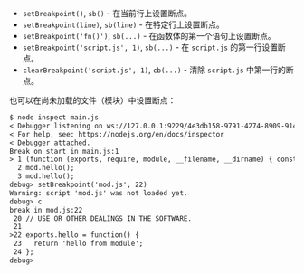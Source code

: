 
* `setBreakpoint()`, `sb()` - 在当前行上设置断点。
* `setBreakpoint(line)`, `sb(line)` - 在特定行上设置断点。
* `setBreakpoint('fn()')`, `sb(...)` - 在函数体的第一个语句上设置断点。
* `setBreakpoint('script.js', 1)`, `sb(...)` - 在 `script.js` 的第一行设置断点。
* `clearBreakpoint('script.js', 1)`, `cb(...)` - 清除 `script.js` 中第一行的断点。

也可以在尚未加载的文件（模块）中设置断点：

```txt
$ node inspect main.js
< Debugger listening on ws://127.0.0.1:9229/4e3db158-9791-4274-8909-914f7facf3bd
< For help, see: https://nodejs.org/en/docs/inspector
< Debugger attached.
Break on start in main.js:1
> 1 (function (exports, require, module, __filename, __dirname) { const mod = require('./mod.js');
  2 mod.hello();
  3 mod.hello();
debug> setBreakpoint('mod.js', 22)
Warning: script 'mod.js' was not loaded yet.
debug> c
break in mod.js:22
 20 // USE OR OTHER DEALINGS IN THE SOFTWARE.
 21
>22 exports.hello = function() {
 23   return 'hello from module';
 24 };
debug>
```

